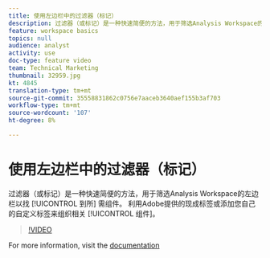 ```yaml
---
title: 使用左边栏中的过滤器（标记）
description: 过滤器（或标记）是一种快速简便的方法，用于筛选Analysis Workspace的左边栏以找到所需的组件。 利用Adobe提供的现成标签或添加您自己的自定义标签来组织相关组件。
feature: workspace basics
topics: null
audience: analyst
activity: use
doc-type: feature video
team: Technical Marketing
thumbnail: 32959.jpg
kt: 4845
translation-type: tm+mt
source-git-commit: 35558831862c0756e7aaceb3640aef155b3af703
workflow-type: tm+mt
source-wordcount: '107'
ht-degree: 8%

---
```



# 使用左边栏中的过滤器（标记）

过滤器（或标记）是一种快速简便的方法，用于筛选Analysis Workspace的左边栏以找 [!UICONTROL 到所] 需组件。 利用Adobe提供的现成标签或添加您自己的自定义标签来组织相关 [!UICONTROL 组件]。

>[!VIDEO](https://video.tv.adobe.com/v/32959/?quality=12)

For more information, visit the [documentation](https://docs.adobe.com/content/help/zh-Hans/analytics/analyze/analysis-workspace/analysis-workspace-features.html)
